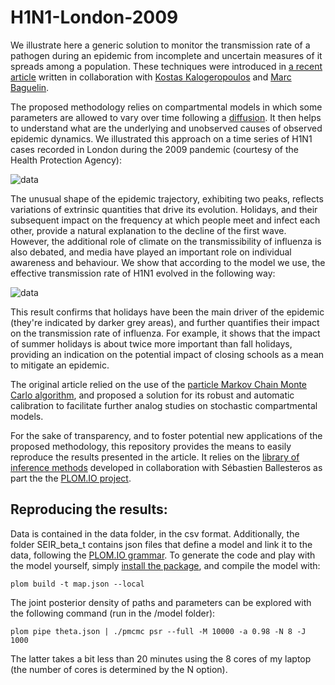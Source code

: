 H1N1-London-2009
================

We illustrate here a generic solution to monitor the transmission rate of a pathogen during an epidemic from incomplete and uncertain 
measures of it spreads among a population. These techniques were introduced in [a recent article][1] written in 
collaboration with [Kostas Kalogeropoulos][2] and [Marc Baguelin][3]. 

The proposed methodology relies on compartmental models in which some parameters are allowed to vary over time
following a [diffusion][8]. It then helps to understand what are the underlying and unobserved causes of observed epidemic 
dynamics. We illustrated this approach on a time series of H1N1 cases recorded in London during the 2009 pandemic 
(courtesy of the Health Protection Agency):

![data](https://raw.github.com/JDureau/H1N1-London-2009/master/images/data.png?login=JDureau&token=c5b1e3d648591265b128978f10a0bcee)

The unusual shape of the epidemic trajectory, exhibiting two peaks, reflects variations of extrinsic quantities
that drive its evolution. Holidays, and their subsequent impact on the frequency at which people meet and infect 
each other, provide a natural explanation to the decline of the first wave. However, the additional role of climate
on the transmissibility of influenza is also debated, and media have played an important role on individual
awareness and behaviour. We show that according to the model we use, the effective transmission rate of H1N1 evolved 
in the following way:

![data](https://raw.github.com/JDureau/H1N1-London-2009/master/images/beta.png?login=JDureau&token=908ed37544cffb2e67155b264bde06ba)

This result confirms that holidays have been the main driver of the epidemic (they're indicated by darker grey areas), and further quantifies their impact
on the transmission rate of influenza. For example, it shows that the impact of summer holidays is about twice more 
important than fall holidays, providing an indication on the potential impact of closing schools as a mean to 
mitigate an epidemic.

The original article relied on the use of the [particle Markov Chain Monte Carlo algorithm][4], and proposed a solution for 
its robust and automatic calibration to facilitate further analog studies on stochastic compartmental models. 

For the sake of transparency, and to foster potential new applications of the proposed methodology, this repository provides
the means to easily reproduce the results presented in the article. It relies on the [library of inference methods][5]
developed in collaboration with Sébastien Ballesteros as part the the [PLOM.IO project][6].

Reproducing the results:
------------------------

Data is contained in the data folder, in the csv format. Additionally, the folder SEIR_beta_t contains json files that 
define a model and link it to the data, following the [PLOM.IO grammar][6]. To generate the code and play with the model
yourself, simply [install the package][7], and compile the model with:

    plom build -t map.json --local

The joint posterior density of paths and parameters can be explored with the following command (run in the /model folder):

    plom pipe theta.json | ./pmcmc psr --full -M 10000 -a 0.98 -N 8 -J 1000
    
The latter takes a bit less than 20 minutes using the 8 cores of my laptop (the number of cores is determined by the N option).




[1]: http://arxiv.org/abs/1203.5950       "Capturing the time-varying drivers of an epidemic using stochastic dynamical systems"
[2]: http://stats.lse.ac.uk/kalogeropoulos/ "Kostas Kalogeropoulos"
[3]: http://www.lshtm.ac.uk/aboutus/people/baguelin.marc "Marc Baguelin"
[4]: http://www.stats.ox.ac.uk/~doucet/andrieu_doucet_holenstein_PMCMC.pdf "Particle Markov Chain Monte Carlo"
[5]: https://github.com/plom-io/plom-pipe "plom-pipe"
[6]: http://plom.io/cli/grammar "PLOM.IO grammar"
[7]: http://plom.io/cli "workflow"
[8]: http://en.wikipedia.org/wiki/Diffusion_process "Diffusions"

